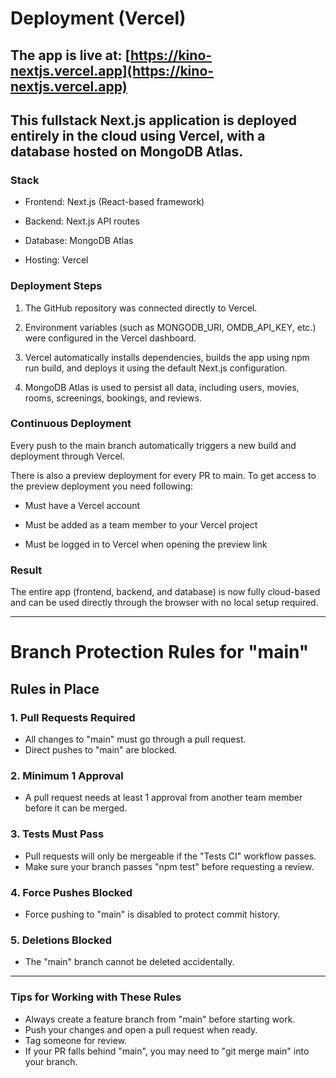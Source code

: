 # Deployment (Vercel)

## The app is live at: [https://kino-nextjs.vercel.app](https://kino-nextjs.vercel.app)

## This fullstack Next.js application is deployed entirely in the cloud using Vercel, with a database hosted on MongoDB Atlas.

### Stack

- Frontend: Next.js (React-based framework)

- Backend: Next.js API routes

- Database: MongoDB Atlas

- Hosting: Vercel

### Deployment Steps

1. The GitHub repository was connected directly to Vercel.

2. Environment variables (such as MONGODB_URI, OMDB_API_KEY, etc.) were configured in the Vercel dashboard.

3. Vercel automatically installs dependencies, builds the app using npm run build, and deploys it using the default Next.js configuration.

4. MongoDB Atlas is used to persist all data, including users, movies, rooms, screenings, bookings, and reviews.

### Continuous Deployment

Every push to the main branch automatically triggers a new build and deployment through Vercel.

There is also a preview deployment for every PR to main. To get access to the preview deployment you need following:

- Must have a Vercel account

- Must be added as a team member to your Vercel project

- Must be logged in to Vercel when opening the preview link

### Result

The entire app (frontend, backend, and database) is now fully cloud-based and can be used directly through the browser with no local setup required.

---

# Branch Protection Rules for "main"

## Rules in Place

### 1. Pull Requests Required

- All changes to "main" must go through a pull request.
- Direct pushes to "main" are blocked.

### 2. Minimum 1 Approval

- A pull request needs at least 1 approval from another team member before it can be merged.

### 3. Tests Must Pass

- Pull requests will only be mergeable if the "Tests CI" workflow passes.
- Make sure your branch passes "npm test" before requesting a review.

### 4. Force Pushes Blocked

- Force pushing to "main" is disabled to protect commit history.

### 5. Deletions Blocked

- The "main" branch cannot be deleted accidentally.

---

### Tips for Working with These Rules

- Always create a feature branch from "main" before starting work.
- Push your changes and open a pull request when ready.
- Tag someone for review.
- If your PR falls behind "main", you may need to "git merge main" into your branch.
